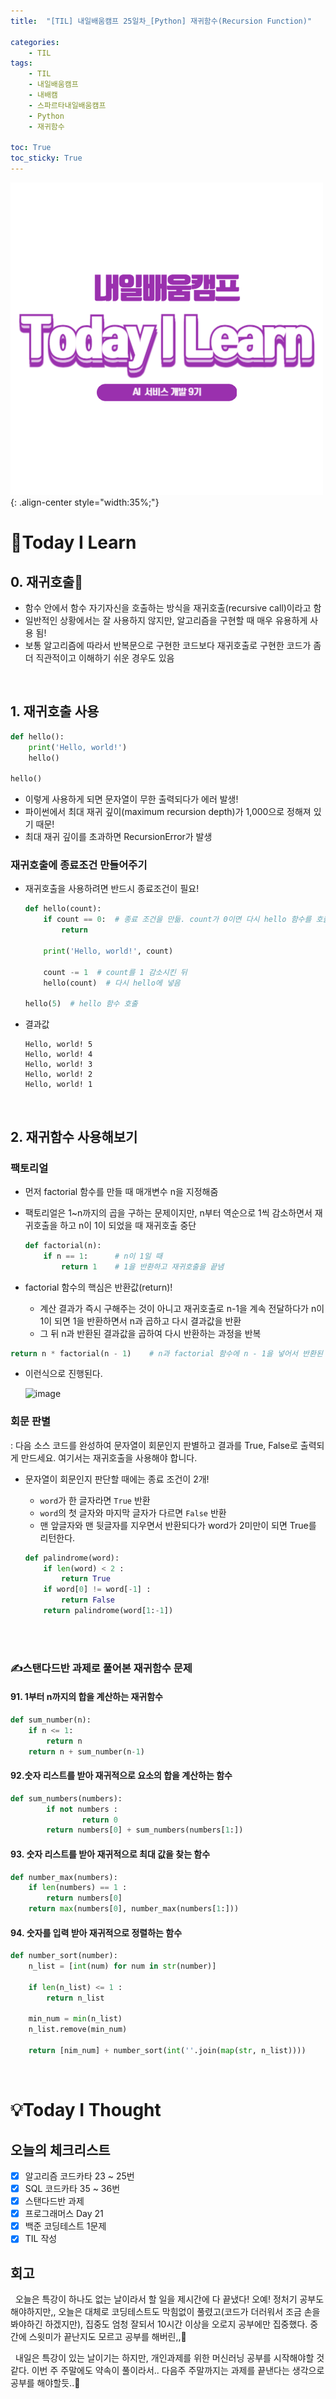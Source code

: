 ```yaml
---
title:  "[TIL] 내일배움캠프 25일차_[Python] 재귀함수(Recursion Function)" 

categories: 
    - TIL
tags: 
    - TIL
    - 내일배움캠프
    - 내배캠
    - 스파르타내일배움캠프
    - Python
    - 재귀함수

toc: True
toc_sticky: True
---
```


![TIL](/assets/images/TIL2.png){: .align-center style="width:35%;"}

# 👀Today I Learn
## 0. 재귀호출🤔

- 함수 안에서 함수 자기자신을 호출하는 방식을 재귀호출(recursive call)이라고 함
- 일반적인 상황에서는 잘 사용하지 않지만, 알고리즘을 구현할 때 매우 유용하게 사용 됨!
- 보통 알고리즘에 따라서 반복문으로 구현한 코드보다 재귀호출로 구현한 코드가 좀 더 직관적이고 이해하기 쉬운 경우도 있음

<br>

## 1. 재귀호출 사용

```python
def hello():
    print('Hello, world!')
    hello()
 
hello()
```

- 이렇게 사용하게 되면 문자열이 무한 출력되다가 에러 발생!
- 파이썬에서 최대 재귀 깊이(maximum recursion depth)가 1,000으로 정해져 있기 때문!
- 최대 재귀 깊이를 초과하면 RecursionError가 발생

### 재귀호출에 종료조건 만들어주기

- 재귀호출을 사용하려면 반드시 종료조건이 필요!
    
    ```python
    def hello(count):
        if count == 0:  # 종료 조건을 만듦. count가 0이면 다시 hello 함수를 호출하지 않고 끝냄
            return
    
        print('Hello, world!', count)
    
        count -= 1  # count를 1 감소시킨 뒤
        hello(count)  # 다시 hello에 넣음
    
    hello(5)  # hello 함수 호출
    ```
- 결과값
    ```
    Hello, world! 5
    Hello, world! 4
    Hello, world! 3
    Hello, world! 2
    Hello, world! 1
    ```

<br> 

## 2. 재귀함수 사용해보기

### 팩토리얼

- 먼저 factorial 함수를 만들 때 매개변수 n을 지정해줌
- 팩토리얼은 1~n까지의 곱을 구하는 문제이지만, n부터 역순으로 1씩 감소하면서 재귀호출을 하고 n이 1이 되었을 때 재귀호출 중단
    
    ```python
    def factorial(n):
        if n == 1:      # n이 1일 때
            return 1    # 1을 반환하고 재귀호출을 끝냄
    ```
    
- factorial 함수의 핵심은 반환값(return)!
    - 계산 결과가 즉시 구해주는 것이 아니고 재귀호출로 n-1을 계속 전달하다가 n이 1이 되면 1을 반환하면서 n과 곱하고 다시 결과값을 반환
    - 그 뒤 n과 반환된 결과값을 곱하여 다시 반환하는 과정을 반복

```python
return n * factorial(n - 1)    # n과 factorial 함수에 n - 1을 넣어서 반환된 값을 곱함
```

- 이런식으로 진행된다.
    
    ![image](https://github.com/user-attachments/assets/625d6bc2-3c8c-4baa-bb4a-3cd11b6269c9)
    

### 회문 판별

: 다음 소스 코드를 완성하여 문자열이 회문인지 판별하고 결과를 True, False로 출력되게 만드세요. 여기서는 재귀호출을 사용해야 합니다.

- 문자열이 회문인지 판단할 때에는 종료 조건이 2개!
    - `word`가 한 글자라면 `True` 반환
    - `word`의 첫 글자와 마지막 글자가 다르면 `False` 반환
    - 맨 앞글자와 맨 뒷글자를 지우면서 반환되다가 word가 2미만이 되면 True를 리턴한다.

    ```python
    def palindrome(word):
        if len(word) < 2 :
            return True
        if word[0] != word[-1] :
            return False
        return palindrome(word[1:-1])
    ```

<br>
<br>


### ✍️스탠다드반 과제로 풀어본 재귀함수 문제

#### 91. 1부터 n까지의 합을 계산하는 재귀함수

```python
def sum_number(n):
    if n <= 1:
        return n
    return n + sum_number(n-1)
```

#### 92.숫자 리스트를 받아 재귀적으로 요소의 합을 계산하는 함수

```python
def sum_numbers(numbers):
        if not numbers :
                return 0
        return numbers[0] + sum_numbers(numbers[1:])
```

#### 93. 숫자 리스트를 받아 재귀적으로 최대 값을 찾는 함수

```python
def number_max(numbers):
    if len(numbers) == 1 :
        return numbers[0]
    return max(numbers[0], number_max(numbers[1:]))
```

#### 94. 숫자를 입력 받아 재귀적으로 정렬하는 함수

```python
def number_sort(number):
    n_list = [int(num) for num in str(number)]

    if len(n_list) <= 1 :
        return n_list

    min_num = min(n_list)
    n_list.remove(min_num)

    return [nim_num] + number_sort(int(''.join(map(str, n_list))))
```
<br>

# 💡Today I Thought

## 오늘의 체크리스트
- [x]  알고리즘 코드카타 23 ~ 25번
- [x]  SQL 코드카타 35 ~ 36번
- [x]  스탠다드반 과제
- [x]  프로그래머스 Day 21
- [x]  백준 코딩테스트 1문제
- [x]  TIL 작성

## 회고
&nbsp; 오늘은 특강이 하나도 없는 날이라서 할 일을 제시간에 다 끝냈다! 오예! 정처기 공부도 해야하지만,, 오늘은 대체로 코딩테스트도 막힘없이 풀렸고(코드가 더러워서 조금 손을 봐야하긴 하겠지만), 집중도 엄청 잘되서 10시간 이상을 오로지 공부에만 집중했다. 중간에 스윗미가 끝난지도 모르고 공부를 해버린,,🫠

&nbsp; 내일은 특강이 있는 날이기는 하지만, 개인과제를 위한 머신러닝 공부를 시작해야할 것 같다. 이번 주 주말에도 약속이 풀이라서.. 다음주 주말까지는 과제를 끝낸다는 생각으로 공부를 해야할듯..🧐